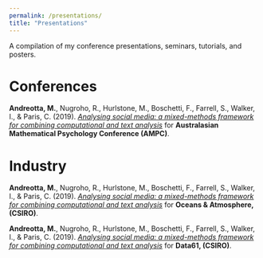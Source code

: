 ```yaml
---
permalink: /presentations/
title: "Presentations"
---
```


A compilation of my conference presentations, seminars, tutorials, and posters.

# Conferences

**Andreotta, M.**, Nugroho, R., Hurlstone, M., Boschetti, F., Farrell, S., Walker, I., & Paris, C. (2019). [*Analysing social media: a mixed-methods framework for combining computational and text analysis*](../attachments/presentations/ampc2019.pdf) for **Australasian Mathematical Psychology Conference (AMPC)**.

# Industry

**Andreotta, M.**, Nugroho, R., Hurlstone, M., Boschetti, F., Farrell, S., Walker, I., & Paris, C. (2019). [*Analysing social media: a mixed-methods framework for combining computational and text analysis*](../attachments/presentations/oaa2019.pdf) for **Oceans & Atmosphere, (CSIRO)**.

**Andreotta, M.**, Nugroho, R., Hurlstone, M., Boschetti, F., Farrell, S., Walker, I., & Paris, C. (2019). [*Analysing social media: a mixed-methods framework for combining computational and text analysis*](../attachments/presentations/data2019.pdf) for **Data61, (CSIRO)**.
